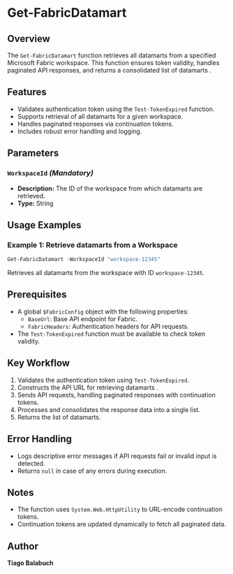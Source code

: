 # Get-FabricDatamart

## Overview
The `Get-FabricDatamart` function retrieves all datamarts  from a specified Microsoft Fabric workspace. This function ensures token validity, handles paginated API responses, and returns a consolidated list of datamarts .

## Features
- Validates authentication token using the `Test-TokenExpired` function.
- Supports retrieval of all datamarts  for a given workspace.
- Handles paginated responses via continuation tokens.
- Includes robust error handling and logging.

## Parameters

### `WorkspaceId` *(Mandatory)*
- **Description:** The ID of the workspace from which datamarts  are retrieved.
- **Type:** String

## Usage Examples

### Example 1: Retrieve datamarts  from a Workspace
```powershell
Get-FabricDatamart -WorkspaceId "workspace-12345"
```
Retrieves all datamarts  from the workspace with ID `workspace-12345`.

## Prerequisites
- A global `$FabricConfig` object with the following properties:
  - `BaseUrl`: Base API endpoint for Fabric.
  - `FabricHeaders`: Authentication headers for API requests.
- The `Test-TokenExpired` function must be available to check token validity.

## Key Workflow
1. Validates the authentication token using `Test-TokenExpired`.
2. Constructs the API URL for retrieving datamarts .
3. Sends API requests, handling paginated responses with continuation tokens.
4. Processes and consolidates the response data into a single list.
5. Returns the list of datamarts.

## Error Handling
- Logs descriptive error messages if API requests fail or invalid input is detected.
- Returns `null` in case of any errors during execution.

## Notes
- The function uses `System.Web.HttpUtility` to URL-encode continuation tokens.
- Continuation tokens are updated dynamically to fetch all paginated data.

## Author
**Tiago Balabuch**  

